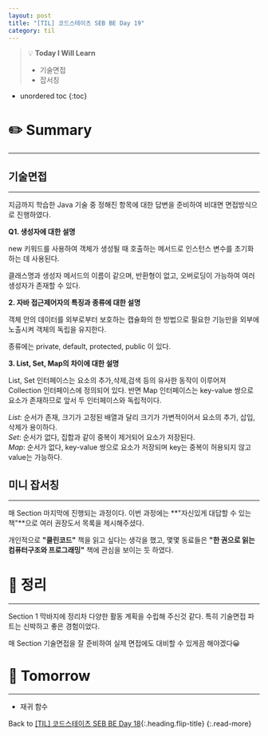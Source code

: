 ```yaml
---
layout: post
title: "[TIL] 코드스테이츠 SEB BE Day 19"
category: til
---
```

> 💡 **Today I Will Learn**
>
> * 기술면접
> * 잡서칭

* unordered toc
{:toc}

# ✏️ Summary
***

## 기술면접
***

지금까지 학습한 Java 기술 중 정해진 항목에 대한 답변을 준비하여 비대면 면접방식으로 진행하였다.

**Q1\. 생성자에 대한 설명**

new 키워드를 사용하여 객체가 생성될 때 호출하는 메서드로 인스턴스 변수를 초기화하는 데 사용된다.

클래스명과 생성자 메서드의 이름이 같으며, 반환형이 없고, 오버로딩이 가능하여 여러 생성자가 존재할 수 있다.

**2\. 자바 접근제어자의 특징과 종류에 대한 설명**

객체 안의 데이터를 외부로부터 보호하는 캡슐화의 한 방법으로 필요한 기능만을 외부에 노출시켜 객체의 독립을 유지한다.

종류에는 private, default, protected, public 이 있다.

**3\. List, Set, Map의 차이에 대한 설명**

List, Set 인터페이스는 요소의 추가,삭제,검색 등의 유사한 동작이 이루어져 Collection 인터페이스에 정의되어 있다. 반면 Map 인터페이스는 key-value 쌍으로 요소가 존재하므로 앞서 두 인터페이스와 독립적이다.

*List*: 순서가 존재, 크기가 고정된 배열과 달리 크기가 가변적이어서 요소의 추가, 삽입, 삭제가 용이하다.  
*Set*: 순서가 없다, 집합과 같이 중복이 제거되어 요소가 저장된다.  
*Map*: 순서가 없다, key-value 쌍으로 요소가 저장되며 key는 중복이 허용되지 않고 value는 가능하다.

## 미니 잡서칭
***

매 Section 마지막에 진행되는 과정이다. 이번 과정에는 **"자신있게 대답할 수 있는 책"**으로 여러 권장도서 목록을 제시해주셨다.

개인적으로 **"클린코드"** 책을 읽고 싶다는 생각을 했고, 몇몇 동료들은 **"한 권으로 읽는 컴퓨터구조와 프로그래밍"** 책에 관심을 보이는 듯 하였다.

# 📌 정리
***

Section 1 막바지에 정리차 다양한 활동 계획을 수립해 주신것 같다. 특히 기술면접 파트는 신박하고 좋은 경험이었다.

매 Section 기술면접을 잘 준비하여 실제 면접에도 대비할 수 있게끔 해야겠다😀

# 🎯 Tomorrow
***
* 재귀 함수

Back to [[TIL] 코드스테이츠 SEB BE Day 18](220520-til){:.heading.flip-title}
{:.read-more}